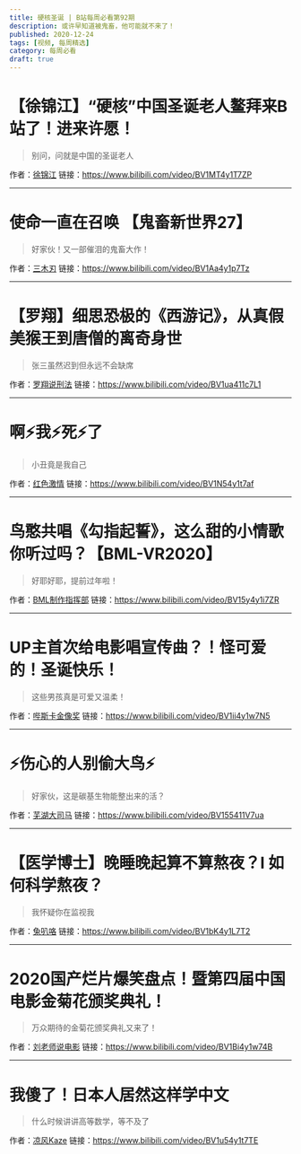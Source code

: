 ```yaml
---
title: 硬核圣诞 | B站每周必看第92期
description: 或许早知道被鬼畜，他可能就不来了！
published: 2020-12-24
tags: [视频, 每周精选]
category: 每周必看
draft: true
---
```


# 【徐锦江】“硬核”中国圣诞老人鳌拜来B站了！进来许愿！
> 别问，问就是中国的圣诞老人

作者：[徐锦江](https://space.bilibili.com/488971498)
链接：https://www.bilibili.com/video/BV1MT4y1T7ZP

---

# 使命一直在召唤 【鬼畜新世界27】
> 好家伙！又一部催泪的鬼畜大作！

作者：[三木刃](https://space.bilibili.com/11997177)
链接：https://www.bilibili.com/video/BV1Aa4y1p7Tz

---

# 【罗翔】细思恐极的《西游记》，从真假美猴王到唐僧的离奇身世
> 张三虽然迟到但永远不会缺席

作者：[罗翔说刑法](https://space.bilibili.com/517327498)
链接：https://www.bilibili.com/video/BV1ua411c7L1

---

# 啊⚡我⚡死⚡了
> 小丑竟是我自己

作者：[红色激情](https://space.bilibili.com/25422790)
链接：https://www.bilibili.com/video/BV1N54y1t7af

---

# 鸟憨共唱《勾指起誓》，这么甜的小情歌你听过吗？【BML-VR2020】
> 好耶好耶，提前过年啦！

作者：[BML制作指挥部](https://space.bilibili.com/403748305)
链接：https://www.bilibili.com/video/BV15y4y1i7ZR

---

# UP主首次给电影唱宣传曲？！怪可爱的！圣诞快乐！
> 这些男孩真是可爱又温柔！

作者：[哔斯卡金像奖](https://space.bilibili.com/32708626)
链接：https://www.bilibili.com/video/BV1ii4y1w7N5

---

# ⚡伤心的人别偷大鸟⚡
> 好家伙，这是碳基生物能整出来的活？

作者：[芜湖大司马](https://space.bilibili.com/677865752)
链接：https://www.bilibili.com/video/BV155411V7ua

---

# 【医学博士】晚睡晚起算不算熬夜？I 如何科学熬夜？
> 我怀疑你在监视我

作者：[兔叭咯](https://space.bilibili.com/7788379)
链接：https://www.bilibili.com/video/BV1bK4y1L7T2

---

# 2020国产烂片爆笑盘点！暨第四届中国电影金菊花颁奖典礼！
> 万众期待的金菊花颁奖典礼又来了！

作者：[刘老师说电影](https://space.bilibili.com/79061224)
链接：https://www.bilibili.com/video/BV1Bi4y1w74B

---

# 我傻了！日本人居然这样学中文
> 什么时候讲讲高等数学，等不及了

作者：[凉风Kaze](https://space.bilibili.com/14110780)
链接：https://www.bilibili.com/video/BV1u54y1t7TE


